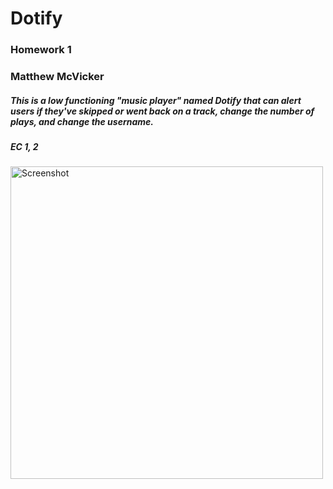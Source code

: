# Dotify
### Homework 1 
### Matthew McVicker

##### This is a low functioning "music player" named Dotify that can alert users if they've skipped or went back on a track, change the number of plays, and change the username.

##### EC 1, 2


<image alt="Screenshot" src="../Pictures/Capture.jpg" height="500" />
